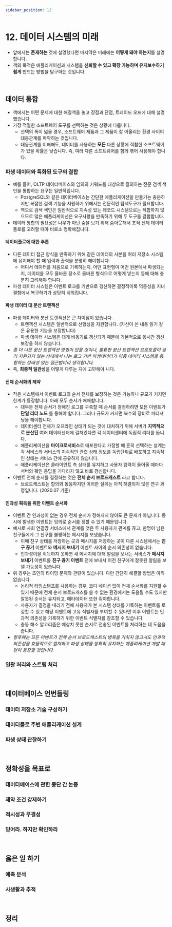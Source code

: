 ```yaml
---
sidebar_position: 12
---
```


# 12. 데이터 시스템의 미래

- 앞에서는 **존재하는** 것에 설명했다면 마지막은 미래에는 **어떻게 돼야 하는지**를 설명합니다.
- 책의 목적은 애플리케이션과 시스템을 **신뢰할 수 있고 확장 가능하며 유지보수하기 쉽게** 만드는 방법을 탐구하는 것입니다.

<br/>

## 데이터 통합

- 책에서는 어떤 문제에 대한 해결책을 놓고 장점과 단점, 트레이드 오프에 대해 설명했습니다.
- 가장 적절한 소프트웨어 도구를 선택하는 것은 상황에 다릅니다.
  - 선택의 폭이 넓을 경우, 소프트웨어 제품과 그 제품이 잘 어울리는 환경 사이의 대응관계를 파악하는 것입니다.
  - 대응관계를 이해해도, 데이터를 사용하는 **모든** 다른 상황에 적합한 소프트웨어가 있을 확률은 낮습니다. 즉, 여러 다른 소프트웨어를 함께 엮어 사용해야 합니다.

### 파생 데이터와 특화된 도구의 결합

- 예를 들어, OLTP 데이터베이스와 임의의 키워드를 대상으로 질의하는 전문 검색 색인을 통합하는 요구는 일반적입니다.
  - PostgreSQL와 같은 데이터베이스는 간단한 애플리케이션을 만들기는 충분하지만 복잡한 검색 기능을 지원하기 위해서는 전문적인 탐색도구가 필요합니다.
  - 역으로 검색 색인은 일반적으로 지속성 있는 레코드 시스템으로는 적합하지 않으므로 많은 애플리케이션은 요구사항을 만족하기 위해 두 도구를 결합합니다.
- 데이터 통합의 필요성은 나무가 아닌 숲을 보기 위해 줌아웃해서 조직 전체 데이터플로를 고려할 때야 비로소 명확해집니다.

#### 데이터플로에 대한 추론

- 다른 데이터 접근 양식을 만족하기 위해 같은 데이터의 사본을 여러 저장소 시스템에 유지해야 할 때 입력과 출력을 분명히 해야합니다.
  - 어디서 데이터를 처음으로 기록하는지, 어떤 표현형이 어떤 원본에서 파생되는지, 데이터를 모두 올바른 장소로 올바른 형식으로 어떻게 넣는지 등에 대해 충분히 고려해야 합니다.
- 파생 데이터 시스템은 이벤트 로크를 기반으로 갱신하면 결정적이록 멱등성을 지녀 결함에서 복구하기가 상당히 쉬워집니다.

#### 파생 데이터 대 분산 트랜잭션

- 파생 데이터와 분산 트랜잭션은 큰 차이점이 있습니다.
  - 트랜잭션 시스템은 일반적으로 선형성을 지원합니다. (자신이 쓴 내용 읽기 같은 유용한 기능을 보장합니다)
  - 파생 데이터 시스템은 대개 비동기로 갱신되기 때문에 기본적으로 동시간 갱신 보장을 하지 않습니다.
- _좀 더 나은 분산 트랜잭션 방법이 있을 것이나, 훌륭한 분산 트랜잭션 프로토콜이 널리 지원되지 않는 상태에서 나는 로그 기반 파생데이터가 이종 데이터 시스템을 통합하는 장래성 있는 접근법이라 생각합니다._
- 즉, **최종적 일관성**을 어떻게 다루는 지에 고민해야 니다.

#### 전체 순서화의 제약

- 작은 시스템에서 이벤트 로그의 순서 전체를 보장하는 것은 가능하나 규모가 커지면 한계가 등장합니다. 아래 모두 순서가 애매합니다.
  - 대부분 전체 순서가 정해진 로그를 구축할 때 순서를 결정하려면 모든 이벤트가 **단일 리더 노드** 를 통해야 합니다. 그러나 규모가 커지면 복수의 장비로 파티셔닝을 해야합니다.
  - 데이터센터 전체가 오프라인 상태가 되는 것에 대처하기 위해 서버가 **지역적으로 분산된** 여러 데이터센터에 걸쳐있다면 각 데이터센터에 독립적 리더를 둡니다.
  - 애플리케이션을 **마이크로서비스**로 배포한다고 가정할 때 흔히 선택하는 설계는 각 서비스와 서비스의 지속적인 관련 상태 정보를 독립단위로 배포하고 지속적인 상태는 서비스 간에 공유하지 않습니다.
  - 애플리케이션은 클라이언트 측 상태를 유지하고 사용자 입력이 들어올 때마다 서버의 확인 응답을 기다리지 않고 바로 갱신합니다.
- 이벤트 전체 순서를 결정하는 것은 **전체 순서 브로드캐스트** 라고 합니다.
  - 브로드캐스트는 합의와 동등하지만 이러한 설게는 아직 해결되지 않은 연구 과정입니다. (2020.07 기준)

#### 인과성 획득을 위한 이벤트 순서화

- 이벤트 간 인과성이 없는 경우 전체 순서가 정해지지 않아도 큰 문제가 아닙니다. 동시에 발생한 이벤트는 임의로 순서를 정할 수 있기 때문입니다.
- 예시로 사회 연결망 서비스에서 관계를 맺은 두 사용자가 관계를 끊고, 한명이 남은 친구들에게 그 친구를 불평하는 메시지를 보냈습니다.
  - 이때 친구 상태를 저장하는 곳과 메시지를 저장하는 곳이 다른 시스템에서는 **친구 끊기** 이벤트와 **메시지 보내기** 이벤트 사이의 순서 의존성이 없습니다.
  - 인과성이을 획득하지 못하면 새 메시지에 대해 알림을 보내는 서비스가 **메시지 보내기** 이벤트를 **친구 끊기 이벤트** 전에 보내서 이전 친구에게 잘못된 알림을 보낼 가능성이 있습니다.
- 위 경우는 조인의 타이밍 문제와 관련이 있습니다. 다만 간단히 해결할 방법은 아직 없습니다.
  - 논리적 타임스탬프를 사용하는 경우, 코디 네이션 없이 전체 순서화를 지원할 수 있기 때문에 전체 순서 브로드캐스를 쓸 수 없는 환경에서는 도움될 수도 있지만 잘못된 순서는 유지되고, 메타데이터 또한 줘야합니다.
  - 사용자가 결정을 내리기 전에 사용자가 본 시스템 상태를 기록하는 이벤트를 로깅할 수 있고 해당 이벤트에 고유 식별자를 부여할 수 있다면 이후 이벤트는 인과적 의존성을 기록하기 위한 이벤트 식별자를 참조할 수 있습니다.
  - 충동 해소 알고리즘은 예상치 못한 순서로 전송된 이벤트를 처리하는 데 도움을 줍니다.
- _향후에는 모든 이벤트가 전체 순서 브로드캐스트의 병목을 거치지 않고서도 인과적 의존성을 효율적으로 캡처하고 파생 상태를 정확히 유지하는 애플리케이션 개발 패턴이 등장할 것입니다._

### 일괄 처리와 스트림 처리

<br/>

## 데이터베이스 언번들링

### 데이터 저장소 기술 구성하기

### 데이터플로 주변 애플리케이션 설계

### 파생 상태 관찰하기

<br/>

## 정확성을 목표로

### 데이터베이스에 관한 종단 간 논증

### 제약 조건 강제하기

### 적시성과 무결성

### 믿어라. 하지만 확인하라

<br/>

## 옳은 일 하기

### 예측 분석

### 사생활과 추적

<br/>

## 정리

